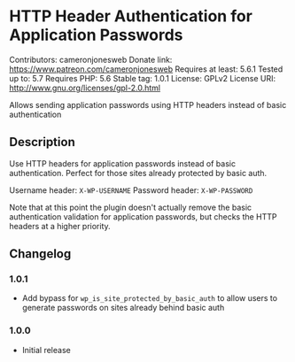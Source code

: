 # HTTP Header Authentication for Application Passwords

Contributors: cameronjonesweb
Donate link: https://www.patreon.com/cameronjonesweb
Requires at least: 5.6.1
Tested up to: 5.7
Requires PHP: 5.6
Stable tag: 1.0.1
License: GPLv2
License URI: http://www.gnu.org/licenses/gpl-2.0.html

Allows sending application passwords using HTTP headers instead of basic authentication
 
## Description

Use HTTP headers for application passwords instead of basic authentication. Perfect for those sites already protected by basic auth.

Username header: `X-WP-USERNAME`
Password header: `X-WP-PASSWORD`

Note that at this point the plugin doesn't actually remove the basic authentication validation for application passwords, but checks the HTTP headers at a higher priority.

## Changelog

### 1.0.1
* Add bypass for `wp_is_site_protected_by_basic_auth` to allow users to generate passwords on sites already behind basic auth

### 1.0.0
* Initial release
 

